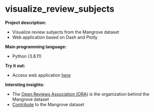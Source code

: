 # visualize_review_subjects

**Project description:**
* Visualize review subjects from the Mangrove dataset
* Web application based on Dash and Plotly

**Main programming language:**
* Python (3.8.11)

**Try it out:**
* Access web application [here](https://lubech.pythonanywhere.com/)

**Intersting insights:**
* The [Open Reviews Association (ORA)](https://open-reviews.net/) is the organization behind the Mangrove dataset
* [Contribute](https://mangrove.reviews/) to the Mangrove dataset
